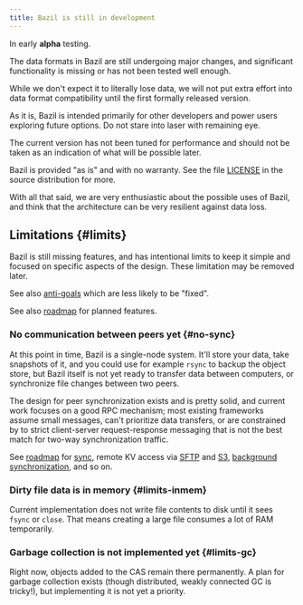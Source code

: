 ```yaml
---
title: Bazil is still in development
---
```


In early **alpha** testing.

The data formats in Bazil are still undergoing major changes, and
significant functionality is missing or has not been tested well
enough.

While we don't expect it to literally lose data, we will not put extra
effort into data format compatibility until the first formally
released version.

As it is, Bazil is intended primarily for other developers and power
users exploring future options. Do not stare into laser with remaining
eye.

The current version has not been tuned for performance and should not
be taken as an indication of what will be possible later.

Bazil is provided "as is" and with no warranty. See the file
[LICENSE](https://github.com/bazillion/bazil/blob/master/LICENSE) in
the source distribution for more.

With all that said, we are very enthusiastic about the possible uses
of Bazil, and think that the architecture can be very resilient
against data loss.


##  Limitations {#limits}

Bazil is still missing features, and has intentional limits to keep it
simple and focused on specific aspects of the design. These limitation
may be removed later.

See also [anti-goals](/doc/antigoals) which are less likely to be
"fixed".

See also [roadmap](/doc/roadmap) for planned features.

###  No communication between peers yet {#no-sync}

At this point in time, Bazil is a single-node system. It'll store your
data, take snapshots of it, and you could use for example `rsync` to
backup the object store, but Bazil itself is not yet ready to transfer
data between computers, or synchronize file changes between two peers.

The design for peer synchronization exists and is pretty solid, and
current work focuses on a good RPC mechanism; most existing frameworks
assume small messages, can't prioritize data transfers, or are
constrained by to strict client-server request-response messaging that
is not the best match for two-way synchronization traffic.

See [roadmap](/doc/roadmap) for [sync](/doc/roadmap#sync), remote KV
access via [SFTP](/doc/roadmap#sftp) and [S3](/doc/roadmap#s3),
[background synchronization](/doc/roadmap#synckv), and so on.

###  Dirty file data is in memory {#limits-inmem}

Current implementation does not write file contents to disk until it
sees `fsync` or `close`. That means creating a large file consumes a
lot of RAM temporarily.

###  Garbage collection is not implemented yet {#limits-gc}

Right now, objects added to the CAS remain there permanently. A plan
for garbage collection exists (though distributed, weakly connected GC
is tricky!), but implementing it is not yet a priority.
